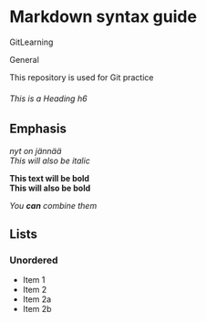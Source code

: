 # Markdown syntax guide

GitLearning

General

This repository is used for Git practice

###### This is a Heading h6

## Emphasis

_nyt on jännää_  
_This will also be italic_

**This text will be bold**  
**This will also be bold**

_You **can** combine them_

## Lists

### Unordered

- Item 1
- Item 2
- Item 2a
- Item 2b

